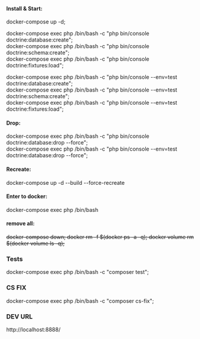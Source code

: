 #### Install & Start:
docker-compose up -d; <br/>

docker-compose exec php /bin/bash -c "php bin/console doctrine:database:create";<br/>
docker-compose exec php /bin/bash -c "php bin/console doctrine:schema:create";<br/>
docker-compose exec php /bin/bash -c "php bin/console doctrine:fixtures:load"; <br/>

docker-compose exec php /bin/bash -c "php bin/console --env=test doctrine:database:create";<br/>
docker-compose exec php /bin/bash -c "php bin/console --env=test doctrine:schema:create";<br/>
docker-compose exec php /bin/bash -c "php bin/console --env=test doctrine:fixtures:load";<br/>
#### Drop:
docker-compose exec php /bin/bash -c "php bin/console doctrine:database:drop --force";<br/>
docker-compose exec php /bin/bash -c "php bin/console --env=test doctrine:database:drop --force";<br/>
#### Recreate:
docker-compose up -d --build --force-recreate
#### Enter to docker:
docker-compose exec php /bin/bash
#### remove all:
~~docker-compose down; docker rm -f $(docker ps -a -q); docker volume rm $(docker volume ls -q);~~

### Tests
docker-compose exec php /bin/bash -c "composer test";<br/>

### CS FIX
docker-compose exec php /bin/bash -c "composer cs-fix";<br/>

### DEV URL
http://localhost:8888/
